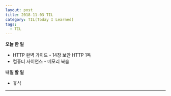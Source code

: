 ```yaml
---
layout: post
title: 2018-11-03 TIL
category: TIL(Today I Learned)
tags:
  - TIL
---
```




**오늘 한 일**

- HTTP 완벽 가이드 - 14장 보안 HTTP 1독
- 컴퓨터 사이언스 - 메모리 복습 

**내일 할 일**

- 휴식

---


